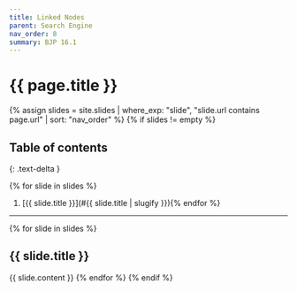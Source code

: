 ```yaml
---
title: Linked Nodes
parent: Search Engine
nav_order: 8
summary: BJP 16.1
---
```


# {{ page.title }}

{% assign slides = site.slides | where_exp: "slide", "slide.url contains page.url" | sort: "nav_order" %}
{% if slides != empty %}
## Table of contents
{: .text-delta }

{% for slide in slides %}
1. [{{ slide.title }}](#{{ slide.title | slugify }}){% endfor %}

---

{% for slide in slides %}
## {{ slide.title }}
{{ slide.content }}
{% endfor %}
{% endif %}
